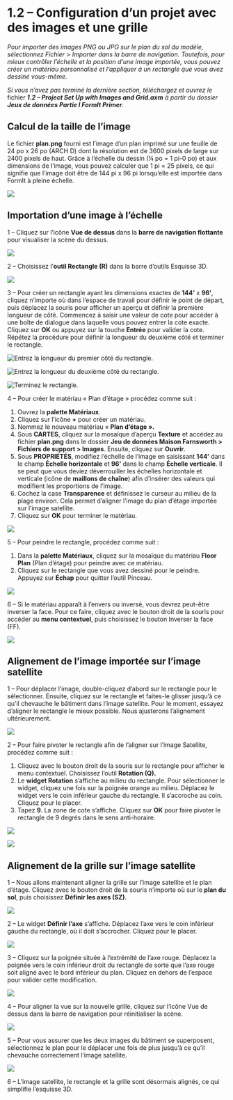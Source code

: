 # 1.2 – Configuration d’un projet avec des images et une grille

_Pour importer des images PNG ou JPG sur le plan du sol du modèle, sélectionnez Fichier > Importer dans la barre de navigation. Toutefois, pour mieux contrôler l’échelle et la position d’une image importée, vous pouvez créer un matériau personnalisé et l’appliquer à un rectangle que vous avez dessiné vous-même._

_Si vous n’avez pas terminé la dernière section, téléchargez et ouvrez le_ fichier _**1.2 – Project Set Up with Images and Grid.axm**_ _à partir du dossier_ _**Jeux de données Partie I FormIt Primer**._

## **Calcul de la taille de l’image**

Le fichier **plan.png** fourni est l’image d’un plan imprimé sur une feuille de 24 po x 26 po (ARCH D) dont la résolution est de 3600 pixels de large sur 2400 pixels de haut. Grâce à l’échelle du dessin (¼ po = 1 pi-0 po) et aux dimensions de l’image, vous pouvez calculer que 1 pi = 25 pixels, ce qui signifie que l’image doit être de 144 pi x 96 pi lorsqu’elle est importée dans FormIt à pleine échelle.

![](<../../.gitbook/assets/0 (1) (2).png>)

## **Importation d’une image à l’échelle**

1 – Cliquez sur l’icône **Vue de dessus** dans la **barre de navigation flottante** pour visualiser la scène du dessus.

![](<../../.gitbook/assets/1 (1).png>)

2 – Choisissez l’**outil Rectangle (R)** dans la barre d’outils Esquisse 3D.

![](<../../.gitbook/assets/2 (1).png>)

3 – Pour créer un rectangle ayant les dimensions exactes de **144’** x **96’**, cliquez n’importe où dans l’espace de travail pour définir le point de départ, puis déplacez la souris pour afficher un aperçu et définir la première longueur de côté. Commencez à saisir une valeur de cote pour accéder à une boîte de dialogue dans laquelle vous pouvez entrer la cote exacte. Cliquez sur **OK** ou appuyez sur la touche **Entrée** pour valider la cote. Répétez la procédure pour définir la longueur du deuxième côté et terminer le rectangle.

![Entrez la longueur du premier côté du rectangle.](<../../.gitbook/assets/3 (1).png>)

![Entrez la longueur du deuxième côté du rectangle.](<../../.gitbook/assets/4 (1).png>)

![Terminez le rectangle.](<../../.gitbook/assets/5 (1).png>)

4 – Pour créer le matériau « Plan d’étage » procédez comme suit :

1. Ouvrez la **palette Matériaux**.
2. Cliquez sur l’icône **+** pour créer un matériau.
3. Nommez le nouveau matériau « **Plan d’étage ».**
4. Sous **CARTES**, cliquez sur la mosaïque d’aperçu **Texture** et accédez au fichier **plan.png** dans le dossier **Jeu de données Maison Farnsworth > Fichiers de support > Images**. Ensuite, cliquez sur **Ouvrir**.
5. Sous **PROPRIÉTÉS**, modifiez l’échelle de l’image en saisissant **144’** dans le champ **Échelle horizontale** et **96’** dans le champ **Échelle verticale**. Il se peut que vous deviez déverrouiller les échelles horizontale et verticale (icône de **maillons de chaîne**) afin d’insérer des valeurs qui modifient les proportions de l’image.
6. Cochez la case **Transparence** et définissez le curseur au milieu de la plage environ. Cela permet d’aligner l’image du plan d’étage importée sur l’image satellite.
7. Cliquez sur **OK** pour terminer le matériau.

![](../../.gitbook/assets/create-1.png)

5 – Pour peindre le rectangle, procédez comme suit :

1. Dans la **palette Matériaux**, cliquez sur la mosaïque du matériau **Floor Plan** (Plan d’étage) pour peindre avec ce matériau.
2. Cliquez sur le rectangle que vous avez dessiné pour le peindre. Appuyez sur **Échap** pour quitter l’outil Pinceau.

![](../../.gitbook/assets/7.jpeg)

6 – Si le matériau apparaît à l’envers ou inversé, vous devrez peut-être inverser la face. Pour ce faire, cliquez avec le bouton droit de la souris pour accéder au **menu contextuel**, puis choisissez le bouton Inverser la face (FF).

![](../../.gitbook/assets/8.png)

## **Alignement de l’image importée sur l’image satellite**

1 – Pour déplacer l’image, double-cliquez d’abord sur le rectangle pour le sélectionner. Ensuite, cliquez sur le rectangle et faites-le glisser jusqu’à ce qu’il chevauche le bâtiment dans l’image satellite. Pour le moment, essayez d’aligner le rectangle le mieux possible. Nous ajusterons l’alignement ultérieurement.

![](../../.gitbook/assets/9.png)

2 – Pour faire pivoter le rectangle afin de l’aligner sur l’image Satellite, procédez comme suit :

1. Cliquez avec le bouton droit de la souris sur le rectangle pour afficher le menu contextuel. Choisissez l’outil **Rotation (Q).**
2. Le **widget Rotation** s’affiche au milieu du rectangle. Pour sélectionner le widget, cliquez une fois sur la poignée orange au milieu. Déplacez le widget vers le coin inférieur gauche du rectangle. Il s’accroche au coin. Cliquez pour le placer.
3. Tapez **9**. La zone de cote s’affiche. Cliquez sur **OK** pour faire pivoter le rectangle de 9 degrés dans le sens anti-horaire.

![](../../.gitbook/assets/10.png)

![](../../.gitbook/assets/11.png)

## **Alignement de la grille sur l’image satellite**

1 – Nous allons maintenant aligner la grille sur l’image satellite et le plan d’étage. Cliquez avec le bouton droit de la souris n’importe où sur le **plan du sol**, puis choisissez **Définir les axes (SZ)**.

![](../../.gitbook/assets/12.png)

2 – Le widget **Définir l’axe** s’affiche. Déplacez l’axe vers le coin inférieur gauche du rectangle, où il doit s’accrocher. Cliquez pour le placer.

![](../../.gitbook/assets/13.png)

3 – Cliquez sur la poignée située à l’extrémité de l’axe rouge. Déplacez la poignée vers le coin inférieur droit du rectangle de sorte que l’axe rouge soit aligné avec le bord inférieur du plan. Cliquez en dehors de l’espace pour valider cette modification.

![](../../.gitbook/assets/14.png)

4 – Pour aligner la vue sur la nouvelle grille, cliquez sur l’icône Vue de dessus dans la barre de navigation pour réinitialiser la scène.

![](../../.gitbook/assets/15.png)

5 – Pour vous assurer que les deux images du bâtiment se superposent, sélectionnez le plan pour le déplacer une fois de plus jusqu’à ce qu’il chevauche correctement l’image satellite.

![](../../.gitbook/assets/16.png)

6 – L’image satellite, le rectangle et la grille sont désormais alignés, ce qui simplifie l’esquisse 3D.
